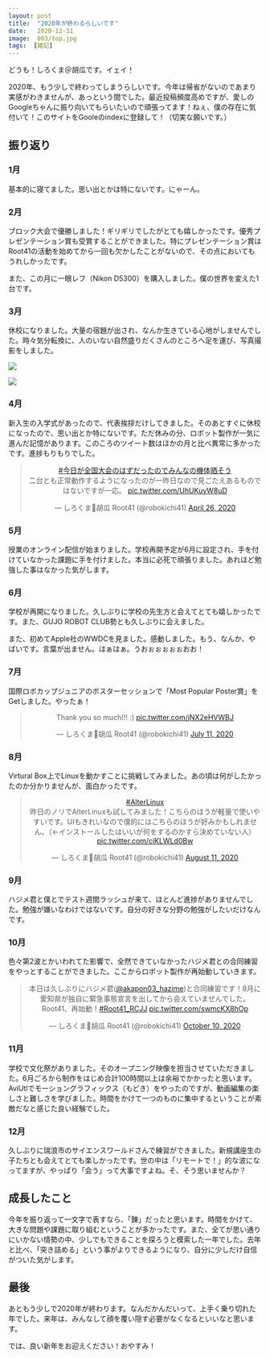 ```yaml
---
layout: post
title:  "2020年が終わるらしいです"
date:   2020-12-31
image:  003/top.jpg
tags:  [雑記]
---
```


どうも！しろくま＠胡瓜です。イェイ！

2020年、もう少しで終わってしまうらしいです。今年は帰省がないのであまり実感がわきませんが、あっという間でした。最近投稿頻度高めですが、愛しのGoogleちゃんに振り向いてもらいたいので頑張ってます！ねぇ、僕の存在に気付いて！このサイトをGooleのindexに登録して！（切実な願いです。）
## 振り返り

### 1月

基本的に寝てました。思い出とかは特にないです。にゃーん。

### 2月

ブロック大会で優勝しました！ギリギリでしたがとても嬉しかったです。優秀プレゼンテーション賞も受賞することができました。特にプレゼンテーション賞はRoot41の活動を始めてから一回も欠かしたことがないので、その点においてもうれしかったです。

また、この月に一眼レフ（Nikon D5300）を購入しました。僕の世界を変えた1台です。

### 3月

休校になりました。大量の宿題が出され、なんか生きている心地がしませんでした。時々気分転換に、人のいない自然盛りだくさんのところへ足を運び、写真撮影をしました。

![]({{site.baseurl}}/img/003/001.jpg)

![]({{site.baseurl}}/img/003/002.jpg)

### 4月

新入生の入学式があったので、代表挨拶だけしてきました。そのあとすぐに休校になったので、思い出とか特にないです。ただ休みの分、ロボット製作が一気に進んだ記憶があります。このころのツイート数はほかの月と比べ異常に多かったです。進捗もりもりでした。

<center>
<blockquote class="twitter-tweet" data-theme="dark"><p lang="ja" dir="ltr"><a href="https://twitter.com/hashtag/%E4%BB%8A%E6%97%A5%E3%81%8C%E5%85%A8%E5%9B%BD%E5%A4%A7%E4%BC%9A%E3%81%AE%E3%81%AF%E3%81%9A%E3%81%A0%E3%81%A3%E3%81%9F%E3%81%AE%E3%81%A7%E3%81%BF%E3%82%93%E3%81%AA%E3%81%AE%E6%A9%9F%E4%BD%93%E6%99%92%E3%81%9D%E3%81%86?src=hash&amp;ref_src=twsrc%5Etfw">#今日が全国大会のはずだったのでみんなの機体晒そう</a><br>二台とも正常動作するようになったのが一昨日なので見ごたえあるものではないですが一応。 <a href="https://t.co/UhUKuyW8uD">pic.twitter.com/UhUKuyW8uD</a></p>&mdash; しろくま🥒胡瓜 Root41 (@robokichi41) <a href="https://twitter.com/robokichi41/status/1254276224362266626?ref_src=twsrc%5Etfw">April 26, 2020</a></blockquote> <script async src="https://platform.twitter.com/widgets.js" charset="utf-8"></script></center>

### 5月

授業のオンライン配信が始まりました。学校再開予定が6月に設定され、手を付けていなかった課題に手を付けました。本当に必死で頑張りました。あれほど勉強した事はなかった気がします。

### 6月

学校が再開になりました。久しぶりに学校の先生方と会えてとても嬉しかったです。また、GUJO ROBOT CLUB勢とも久しぶりに会えました。

また、初めてApple社のWWDCを見ました。感動しました。もう、なんか、やばいです。言葉が出ません。はぁはぁ。うおぉぉぉぉぉおお！

### 7月

国際ロボカップジュニアのポスターセッションで「Most Popular Poster賞」をGetしました。やったぁ！

<center><blockquote class="twitter-tweet" data-theme="dark"><p lang="en" dir="ltr">Thank you so much!!! :) <a href="https://t.co/jNX2eHVWBJ">pic.twitter.com/jNX2eHVWBJ</a></p>&mdash; しろくま🥒胡瓜 Root41 (@robokichi41) <a href="https://twitter.com/robokichi41/status/1281900328468676608?ref_src=twsrc%5Etfw">July 11, 2020</a></blockquote> <script async src="https://platform.twitter.com/widgets.js" charset="utf-8"></script></center>

### 8月

Virtural Box上でLinuxを動かすことに挑戦してみました。あの頃は何がしたかったのか分かりませんが、面白かったです。

<center><blockquote class="twitter-tweet" data-theme="dark"><p lang="ja" dir="ltr"><a href="https://twitter.com/hashtag/AlterLinux?src=hash&amp;ref_src=twsrc%5Etfw">#AlterLinux</a><br>昨日のノリでAlterLinuxも試してみました！こちらのほうが軽量で使いやすいです。UIもきれいなので僕的にはこちらのほうが好みかもしれません。（←インストールしたはいいが何をするのかすら決めていない人） <a href="https://t.co/ciKLWLd0Bw">pic.twitter.com/ciKLWLd0Bw</a></p>&mdash; しろくま🥒胡瓜 Root41 (@robokichi41) <a href="https://twitter.com/robokichi41/status/1293062780019331072?ref_src=twsrc%5Etfw">August 11, 2020</a></blockquote> <script async src="https://platform.twitter.com/widgets.js" charset="utf-8"></script></center>

### 9月

ハジメ君と僕とでテスト週間ラッシュが来て、ほとんど進捗がありませんでした。勉強が嫌いなわけではないです。自分の好きな分野の勉強がしたいだけなんです。

### 10月

色々第2波とかいわれてた影響で、全然できていなかったハジメ君との合同練習をやっとすることができました。ここからロボット製作が再始動していきます。

<center>
<blockquote class="twitter-tweet" data-theme="dark"><p lang="ja" dir="ltr">本日は久しぶりにハジメ君(<a href="https://twitter.com/akapon03_hazime?ref_src=twsrc%5Etfw">@akapon03_hazime</a>)と合同練習です！8月に愛知県が独自に緊急事態宣言を出してから会えていませんでした。Root41、再始動！<a href="https://twitter.com/hashtag/Root41_RCJJ?src=hash&amp;ref_src=twsrc%5Etfw">#Root41_RCJJ</a> <a href="https://t.co/swmcKX8hOp">pic.twitter.com/swmcKX8hOp</a></p>&mdash; しろくま🥒胡瓜 Root41 (@robokichi41) <a href="https://twitter.com/robokichi41/status/1314792119823814656?ref_src=twsrc%5Etfw">October 10, 2020</a></blockquote> <script async src="https://platform.twitter.com/widgets.js" charset="utf-8"></script>
</center>

### 11月

学校で文化祭がありました。そのオープニング映像を担当させていただきました。6月ごろから制作をはじめ合計100時間以上は余裕でかかったと思います。AviUtlでモーショングラフィックス（もどき）をやったのですが、動画編集の楽しさと難しさを学びました。時間をかけて一つのものに集中するということが素敵だなと感じた良い経験でした。

### 12月

久しぶりに瑞浪市のサイエンスワールドさんで練習ができました。新規講座生の子たちとも会えてとても楽しかったです。世の中は「リモートで！」的な波になってますが、やっぱり「会う」って大事ですよね。そ、そう思いませんか？

## 成長したこと

今年を振り返って一文字で表すなら、「錬」だったと思います。時間をかけて、大きな問題や課題に取り組むということが多かったです。また、全てが思い通りにいかない情勢の中、少しでもできることを探ろうと模索した一年でした。去年と比べ、「突き詰める」という事がよりできるようになり、自分に少しだけ自信がついた気がします。

## 最後

あともう少しで2020年が終わります。なんだかんだいって、上手く乗り切れた年でした。来年は、みんなして顔を覆い隠す必要がなくなるといいなと思います。

では、良い新年をお迎えください！おやすみ！